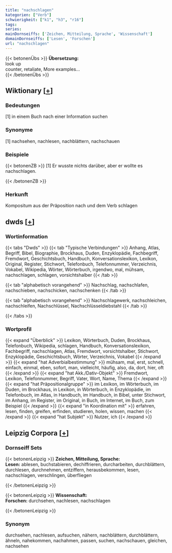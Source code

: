 ```yaml
---
title: "nachschlagen"
kategorien: ["Verb"]
schwierigkeit: ["k1", "h3", "r16"]
tags:
series:
mainDornseiffs: ['Zeichen, Mitteilung, Sprache', 'Wissenschaft']
domainDornseiffs: ['Lesen', 'Forschen']
url: "nachschlagen"
---
```


{{< betonenÜbs >}}
**Übersetzung:**  
look up  
counter, retaliate, More examples...  
{{< /betonenÜbs >}}

## Wiktionary [[+](https://de.wiktionary.org/wiki/nachschlagen)]

### Bedeutungen
[1] in einem Buch nach einer Information suchen  

### Synonyme
[1] nachsehen, nachlesen, nachblättern, nachschauen  

### Beispiele
{{< betonenZB >}}
[1] Er wusste nichts darüber, aber er wollte es nachschlagen.  

{{< /betonenZB >}}
### Herkunft
Kompositum aus der Präposition nach und dem Verb schlagen  



## dwds [[+](https://www.dwds.de/wb/nachschlagen)]

### Wortinformation
{{< tabs "Dwds" >}}
{{< tab "Typische Verbindungen" >}}
Anhang, Atlas, Begriff, Bibel, Biographie, Brockhaus, Duden, Enzyklopädie, Fachbegriff, Fremdwort, Geschichtsbuch, Handbuch, Konversationslexikon, Lexikon, Original, Register, Stichwort, Telefonbuch, Telefonnummer, Verzeichnis, Vokabel, Wikipedia, Wörter, Wörterbuch, irgendwo, mal, mühsam, nachschlagen, schlagen, vorsichtshalber
{{< /tab >}}

{{< tab "alphabetisch vorangehend" >}}
Nachschlag, nachschlafen, nachschieben, nachschicken, nachschenken
{{< /tab >}}

{{< tab "alphabetisch vorangehend" >}}
Nachschlagewerk, nachschleichen, nachschleifen, Nachschlüssel, Nachschlüsseldiebstahl
{{< /tab >}}

{{< /tabs >}}

### Wortprofil
{{< expand "Überblick" >}} Lexikon, Wörterbuch, Duden, Brockhaus, Telefonbuch, Wikipedia, schlagen, Handbuch, Konversationslexikon, Fachbegriff, nachschlagen, Atlas, Fremdwort, vorsichtshalber, Stichwort, Enzyklopädie, Geschichtsbuch, Wörter, Verzeichnis, Vokabel {{< /expand >}}
{{< expand "hat Adverbialbestimmung" >}} mühsam, mal, erst, schnell, einfach, einmal, eben, sofort, man, vielleicht, häufig, also, da, dort, hier, oft {{< /expand >}}
{{< expand "hat Akk./Dativ-Objekt" >}} Fremdwort, Lexikon, Telefonnummer, Begriff, Vater, Wort, Name, Thema {{< /expand >}}
{{< expand "hat Präpositionalgruppe" >}} im Lexikon, im Wörterbuch, im Duden, im Brockhaus, in Lexikon, in Wörterbuch, in Enzyklopädie, im Telefonbuch, im Atlas, in Handbuch, im Handbuch, in Bibel, unter Stichwort, im Anhang, im Register, im Original, in Buch, im Internet, im Buch, zum Beispiel {{< /expand >}}
{{< expand "in Koordination mit" >}} erfahren, lesen, finden, greifen, erfinden, studieren, holen, wissen, machen {{< /expand >}}
{{< expand "hat Subjekt" >}} Nutzer, ich {{< /expand >}}

## Leipzig Corpora [[+](https://corpora.uni-leipzig.de/en/res?word=nachschlagen&corpusId=deu_newscrawl-public_2018)]

### Dornseiff Sets
{{< betonenLeipzig >}}
**Zeichen, Mitteilung, Sprache:**  
**Lesen:** ablesen, buchstabieren, dechiffrieren, durcharbeiten, durchblättern, durchlesen, durchnehmen, entziffern, herausbekommen, lesen, nachschlagen, verschlingen, überfliegen  

{{< /betonenLeipzig >}}


{{< betonenLeipzig >}}
**Wissenschaft:**  
**Forschen:** durchsehen, nachlesen, nachschlagen  

{{< /betonenLeipzig >}}

### Synonym
durchsehen, nachlesen, aufsuchen, nähern, nachblättern, durchblättern, ähneln, nahekommen, nachahmen, passen, suchen, nachschauen, gleichen, nachsehen

